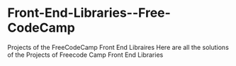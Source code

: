 # Front-End-Libraries--Free-CodeCamp
Projects of the FreeCodeCamp Front End Libraires
Here are all the solutions of the Projects of Freecode Camp Front End Libraries 
